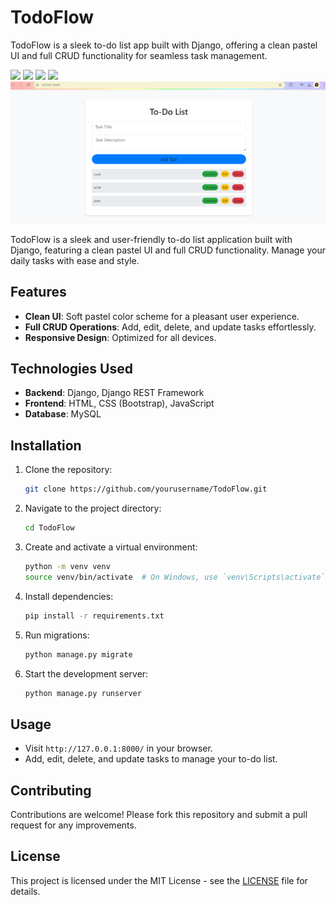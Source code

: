 # TodoFlow
TodoFlow is a sleek to-do list app built with Django, offering a clean pastel UI and full CRUD functionality for seamless task management.


![](todo_djagngo_ss1.png)
![](todo_djagngo_ss2.png)
![](todo_djagngo_ss3.png)
![](todo_djagngo_ss4.png)
![](todo_ui_web.png)



TodoFlow is a sleek and user-friendly to-do list application built with Django, featuring a clean pastel UI and full CRUD functionality. Manage your daily tasks with ease and style.

## Features

- **Clean UI**: Soft pastel color scheme for a pleasant user experience.
- **Full CRUD Operations**: Add, edit, delete, and update tasks effortlessly.
- **Responsive Design**: Optimized for all devices.

## Technologies Used

- **Backend**: Django, Django REST Framework
- **Frontend**: HTML, CSS (Bootstrap), JavaScript
- **Database**: MySQL

## Installation

1. Clone the repository:
    ```bash
    git clone https://github.com/yourusername/TodoFlow.git
    ```
2. Navigate to the project directory:
    ```bash
    cd TodoFlow
    ```
3. Create and activate a virtual environment:
    ```bash
    python -m venv venv
    source venv/bin/activate  # On Windows, use `venv\Scripts\activate`
    ```
4. Install dependencies:
    ```bash
    pip install -r requirements.txt
    ```
5. Run migrations:
    ```bash
    python manage.py migrate
    ```
6. Start the development server:
    ```bash
    python manage.py runserver
    ```

## Usage

- Visit `http://127.0.0.1:8000/` in your browser.
- Add, edit, delete, and update tasks to manage your to-do list.

## Contributing

Contributions are welcome! Please fork this repository and submit a pull request for any improvements.

## License

This project is licensed under the MIT License - see the [LICENSE](LICENSE) file for details.







